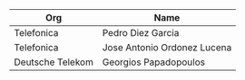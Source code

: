 | Org                    | Name                                                |
| -----------------------| ----------------------------------------------------|
| Telefonica             | Pedro Diez Garcia                                   |
| Telefonica             | Jose Antonio Ordonez Lucena                         |
| Deutsche Telekom       | Georgios Papadopoulos                               |
